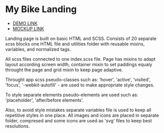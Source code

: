 # My Bike Landing
- [DEMO LINK](https://denlysiak.github.io/my-bike-landing/)
- [MOCKUP LINK](https://www.figma.com/design/NZQAIydtHo5QkINyGLHNcq/BIKE-New-Version?node-id=0-1&node-type=canvas)

Landing page is built on basic HTML and SCSS.
Consists of 20 separate scss blocks one HTML file and utilities folder with reusable mixins, variables, and normalized tags.

All scss files connected to one index.scss file. Page has mixins to adapt layout according screen width, container mixin to set paddings equaly throught the page and grid mixin to keep page adaptive.

Throught app scss pseudo-classes such as: 'hover', 'active', 'visited', 'focus', '-webkit-autofill' - are used to make appropriate style changes.

To style separate elements pseudo-elements are used such as: 'placeholder', 'after/before elements'.

Also, to avoid style mistakes separate variables file is used to keep all repetitive styles in one place. All images and icons are placed in separate folder, compresed and some icons are used as 'svg' files to keep best resolutions.
